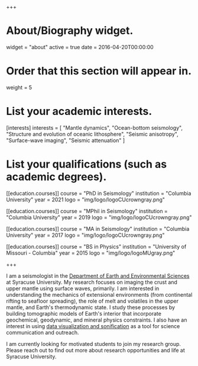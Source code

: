 +++
# About/Biography widget.
widget = "about"
active = true
date = 2016-04-20T00:00:00

# Order that this section will appear in.
weight = 5

# List your academic interests.
[interests]
  interests = [
    "Mantle dynamics",
    "Ocean-bottom seismology",
    "Structure and evolution of oceanic lithosphere",
    "Seismic anisotropy",
    "Surface-wave imaging",
    "Seismic attenuation"
  ]

# List your qualifications (such as academic degrees).
[[education.courses]]
  course = "PhD in Seismology"
  institution = "Columbia University"
  year = 2021
  logo = "img/logo/logoCUcrowngray.png"

[[education.courses]]
  course = "MPhil in Seismology"
  institution = "Columbia University"
  year = 2019
  logo = "img/logo/logoCUcrowngray.png"

[[education.courses]]
  course = "MA in Seismology"
  institution = "Columbia University"
  year = 2017
  logo = "img/logo/logoCUcrowngray.png"

[[education.courses]]
  course = "BS in Physics"
  institution = "University of Missouri - Columbia"
  year = 2015
  logo = "img/logo/logoMUgray.png"

+++

<!-- # About -->

I am a seismologist in the [Department of Earth and Environmental Sciences](https://thecollege.syr.edu/earth-sciences-department/) at Syracuse University. My research focuses on imaging the crust and upper mantle using surface waves, primarily. I am interested in understanding the mechanics of extensional environments (from continental rifting to seafloor spreading), the role of melt and volatiles in the upper mantle, and Earth's thermodynamic state. I study these processes by building tomographic models of Earth's interior that incorporate geochemical, geodynamic, and mineral physics constraints. I also have an interest in using [data visualization and sonification](#outreach) as a tool for science communication and outreach.

I am currently looking for motivated students to join my research group. Please reach out to find out more about research opportunities and life at Syracuse University.

